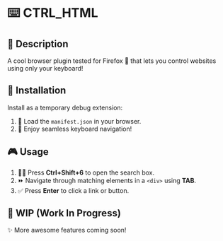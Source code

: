 # ⌨️ CTRL_HTML

## 📝 Description
A cool browser plugin tested for Firefox 🦊 that lets you control websites using only your keyboard!

## 🔧 Installation
Install as a temporary debug extension:
1. 📂 Load the `manifest.json` in your browser.
2. 🎉 Enjoy seamless keyboard navigation!

## 🎮 Usage
1. 🕵️‍♂️ Press **Ctrl+Shift+6** to open the search box.
2. ⏩ Navigate through matching elements in a `<div>` using **TAB**.
3. ✅ Press **Enter** to click a link or button.

## 🚧 WIP (Work In Progress)
✨ More awesome features coming soon!



